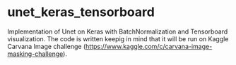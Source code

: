 # unet_keras_tensorboard
Implementation of Unet on Keras with BatchNormalization and Tensorboard visualization. The code is written keepig in mind that it will be run on Kaggle Carvana Image challenge (https://www.kaggle.com/c/carvana-image-masking-challenge).
